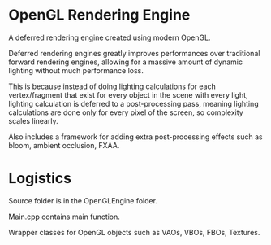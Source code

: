 # OpenGL Rendering Engine

A deferred rendering engine created using modern OpenGL.  

Deferred rendering engines greatly improves performances over traditional forward rendering engines, allowing for a massive amount of dynamic lighting without much performance loss. 

This is because instead of doing lighting calculations for each vertex/fragment that exist for every object in the scene with every light, lighting calculation is deferred to a post-processing pass, meaning lighting calculations are done only for every pixel of the screen, so complexity scales linearly.  

Also includes a framework for adding extra post-processing effects such as bloom, ambient occlusion, FXAA.

# Logistics

Source folder is in the OpenGLEngine folder. 

Main.cpp contains main function.

Wrapper classes for OpenGL objects such as VAOs, VBOs, FBOs, Textures.

